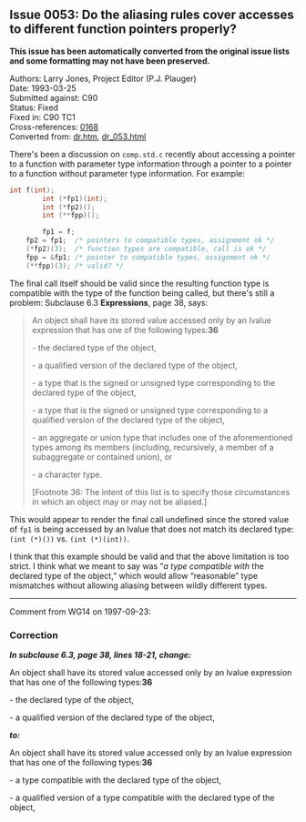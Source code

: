 ## Issue 0053: Do the aliasing rules cover accesses to different function pointers properly?

**This issue has been automatically converted from the original issue lists and some formatting may not have been preserved.**

Authors: Larry Jones, Project Editor (P.J. Plauger)  
Date: 1993-03-25  
Submitted against: C90  
Status: Fixed  
Fixed in: C90 TC1  
Cross-references: [0168](issue0168.md)  
Converted from: [dr.htm](https://www.open-std.org/jtc1/sc22/wg14/www/docs/dr.htm), [dr_053.html](https://www.open-std.org/jtc1/sc22/wg14/www/docs/dr_053.html)

There's been a discussion on `comp.std.c` recently about accessing a pointer to
a function with parameter type information through a pointer to a pointer to a
function without parameter type information. For example:

```c
int f(int);
        int (*fp1)(int);
        int (*fp2)();
        int (**fpp)();

        fp1 = f;
 	fp2 = fp1;	/* pointers to compatible types, assignment ok */
 	(*fp2)(3);	/* function types are compatible, call is ok */
 	fpp = &fp1;	/* pointer to compatible types, assignment ok */
 	(**fpp)(3);	/* valid? */
```

The final call itself should be valid since the resulting function type is
compatible with the type of the function being called, but there's still a
problem: Subclause 6.3 **Expressions**, page 38, says:

> An object shall have its stored value accessed only by an lvalue expression that
> has one of the following types:**36**
>
> \- the declared type of the object,
>
> \- a qualified version of the declared type of the object,
>
> \- a type that is the signed or unsigned type corresponding to the declared type
> of the object,
>
> \- a type that is the signed or unsigned type corresponding to a qualified
> version of the declared type of the object,
>
> \- an aggregate or union type that includes one of the aforementioned types
> among its members (including, recursively, a member of a subaggregate or
> contained union), or
>
> \- a character type.
>
> \[Footnote 36: The intent of this list is to specify those circumstances in
> which an object may or may not be aliased.\]

This would appear to render the final call undefined since the stored value of
`fp1` is being accessed by an lvalue that does not match its declared type:
`(int (*)())` vs. `(int (*)(int))`.

I think that this example should be valid and that the above limitation is too
strict. I think what we meant to say was “*a type compatible with* the declared
type of the object,” which would allow “reasonable” type mismatches without
allowing aliasing between wildly different types.

---

Comment from WG14 on 1997-09-23:

### Correction

***In subclause 6.3, page 38, lines 18-21, change:***

An object shall have its stored value accessed only by an lvalue expression that
has one of the following types:**36**

\- the declared type of the object,

\- a qualified version of the declared type of the object,

***to:***

An object shall have its stored value accessed only by an lvalue expression that
has one of the following types:**36**

\- a type compatible with the declared type of the object,

\- a qualified version of a type compatible with the declared type of the
object,
